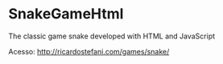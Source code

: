 # SnakeGameHtml
The classic game snake developed with HTML and JavaScript

Acesso: http://ricardostefani.com/games/snake/
